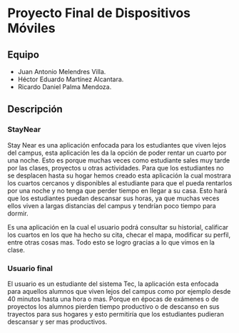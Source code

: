 # Proyecto Final de Dispositivos Móviles

## Equipo

- Juan Antonio Melendres Villa.
- Héctor Eduardo Martínez Alcantara.
- Ricardo Daniel Palma Mendoza.

## Descripción

### StayNear

Stay Near es una aplicación enfocada para los estudiantes que viven lejos del campus, esta aplicación les da la opción de poder rentar un cuarto por una noche. Esto es porque muchas veces como estudiante sales muy tarde por las clases, proyectos u otras actividades. Para que los estudiantes no se desplacen hasta su hogar hemos creado esta aplicación la cual mostrara los cuartos cercanos y disponibles al estudiante para que el pueda rentarlos por una noche y no tenga que perder tiempo en llegar a su casa. Esto hará que los estudiantes puedan descansar sus horas, ya que muchas veces ellos viven a largas distancias del campus y tendrían poco tiempo para dormir.

Es una aplicación en la cual el usuario podrá consultar su historial, calificar los cuartos en los que ha hecho su cita, checar el mapa, modificar su perfil, entre otras cosas mas. Todo esto se logro gracias a lo que vimos en la clase.

### Usuario final

El usuario es un estudiante del sistema Tec, la aplicación esta enfocada para aquellos alumnos que viven lejos del campus como por ejemplo desde 40 minutos hasta una hora o mas. Porque en épocas de exámenes o de proyectos los alumnos pierden tiempo productivo o de descanso en sus trayectos para sus hogares y esto permitiría que los estudiantes pudieran descansar y ser mas productivos.
